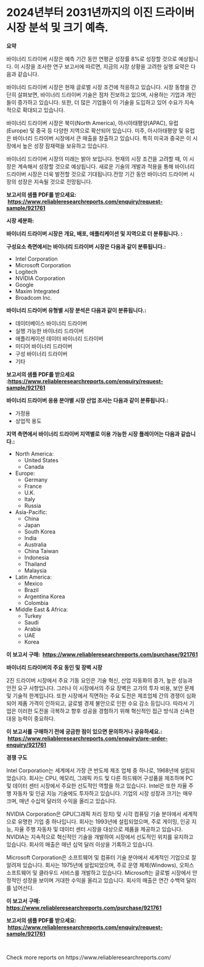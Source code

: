 <p><h1>2024년부터 2031년까지의 이진 드라이버 시장 분석 및 크기 예측.</h1></p><p><strong>요약</strong></p>
<p><p>바이너리 드라이버 시장은 예측 기간 동안 연평균 성장률 8%로 성장할 것으로 예상됩니다. 이 시장을 조사한 연구 보고서에 따르면, 지금의 시장 상황을 고려한 실행 요약은 다음과 같습니다.</p><p>바이너리 드라이버 시장은 현재 글로벌 시장 조건에 적응하고 있습니다. 시장 동향을 간단히 살펴보면, 바이너리 드라이버 기술은 점차 진보하고 있으며, 사용하는 기업과 개인들이 증가하고 있습니다. 또한, 더 많은 기업들이 이 기술을 도입하고 있어 수요가 지속적으로 확대되고 있습니다. </p><p>바이너리 드라이버 시장은 북미(North America), 아시아태평양(APAC), 유럽(Europe) 및 중국 등 다양한 지역으로 확산되어 있습니다. 미주, 아시아태평양 및 유럽은 바이너리 드라이버 시장에서 큰 매출을 창출하고 있습니다. 특히 미국과 중국은 이 시장에서 높은 성장 잠재력을 보유하고 있습니다.</p><p>바이너리 드라이버 시장의 미래는 밝아 보입니다. 현재의 시장 조건을 고려할 때, 이 시장은 계속해서 성장할 것으로 예상됩니다. 새로운 기술의 개발과 적용을 통해 바이너리 드라이버 시장은 더욱 발전할 것으로 기대됩니다.전망 기간 동안 바이너리 드라이버 시장의 성장은 지속될 것으로 전망됩니다.</p></p>
<p><strong>보고서의 샘플 PDF를 받으세요: &nbsp;<a href="https://www.reliableresearchreports.com/enquiry/request-sample/921761">https://www.reliableresearchreports.com/enquiry/request-sample/921761</a></strong></p>
<p><strong>시장 세분화:</strong></p>
<p><strong> 바이너리 드라이버 시장은 개요, 배포, 애플리케이션 및 지역으로 더 분류됩니다. :</strong></p>
<p><strong>구성요소 측면에서는 바이너리 드라이버 시장은 다음과 같이 분류됩니다.:</strong></p>
<p><ul><li>Intel Corporation</li><li>Microsoft Corporation</li><li>Logitech</li><li>NVIDIA Corporation</li><li>Google</li><li>Maxim Integrated</li><li>Broadcom Inc.</li></ul></p>
<p><strong> 바이너리 드라이버 유형별 시장 분석은 다음과 같이 분류됩니다.:</strong></p>
<p><ul><li>데이터베이스 바이너리 드라이버</li><li>실행 가능한 바이너리 드라이버</li><li>애플리케이션 데이터 바이너리 드라이버</li><li>미디어 바이너리 드라이버</li><li>구성 바이너리 드라이버</li><li>기타</li></ul></p>
<p><strong>보고서의 샘플 PDF를 받으세요 :<a href="https://www.reliableresearchreports.com/enquiry/request-sample/921761">https://www.reliableresearchreports.com/enquiry/request-sample/921761</a></strong></p>
<p><strong> 바이너리 드라이버 응용 분야별 시장 산업 조사는 다음과 같이 분류됩니다.:</strong></p>
<p><ul><li>가정용</li><li>상업적 용도</li></ul></p>
<p><strong>지역 측면에서 바이너리 드라이버 지역별로 이용 가능한 시장 플레이어는 다음과 같습니다.:</strong></p>
<p><ul>
    <li>
        North America:
        <ul>
            <li>United States</li>
            <li>Canada</li>
        </ul>
    </li>
    <li>
        Europe:
        <ul>
            <li>Germany</li>
            <li>France</li>
            <li>U.K.</li>
            <li>Italy</li>
            <li>Russia</li>
        </ul>
    </li>
    <li>
        Asia-Pacific:
        <ul>
            <li>China</li>
            <li>Japan</li>
            <li>South Korea</li>
            <li>India</li>
            <li>Australia</li>
            <li>China Taiwan</li>
            <li>Indonesia</li>
            <li>Thailand</li>
            <li>Malaysia</li>
        </ul>
    </li>
    <li>
        Latin America:
        <ul>
            <li>Mexico</li>
            <li>Brazil</li>
            <li>Argentina Korea</li>
            <li>Colombia</li>
        </ul>
    </li>
    <li>
        Middle East & Africa:
        <ul>
            <li>Turkey</li>
            <li>Saudi</li>
            <li>Arabia</li>
            <li>UAE</li>
            <li>Korea</li>
        </ul>
    </li>
    </ul></p>
<p><strong>이 보고서 구매: &nbsp;<a href="https://www.reliableresearchreports.com/purchase/921761">https://www.reliableresearchreports.com/purchase/921761</a></strong></p>
<p><strong>바이너리 드라이버의 주요 동인 및 장벽 시장</strong></p>
<p><p>2진 드라이버 시장에서 주요 기동 요인은 기술 혁신, 산업 자동화의 증가, 높은 성능과 안전 요구 사항입니다. 그러나 이 시장에서의 주요 장벽은 고가의 투자 비용, 보안 문제 및 기술적 한계입니다. 또한 시장에서 직면하는 주요 도전은 제조업체 간의 경쟁이 심화되어 제품 가격이 인하되고, 글로벌 경제 불안으로 인한 수요 감소 등입니다. 따라서 기업은 이러한 도전을 극복하고 향후 성공을 경험하기 위해 혁신적인 접근 방식과 신속한 대응 능력이 중요하다.</p></p>
<p><strong>이 보고서를 구매하기 전에 궁금한 점이 있으면 문의하거나 공유하세요.: &nbsp;<a href="https://www.reliableresearchreports.com/enquiry/pre-order-enquiry/921761">https://www.reliableresearchreports.com/enquiry/pre-order-enquiry/921761</a></strong></p>
<p><strong>경쟁 구도</strong></p>
<p><p>Intel Corporation는 세계에서 가장 큰 반도체 제조 업체 중 하나로, 1968년에 설립되었습니다. 회사는 CPU, 메모리, 그래픽 카드 및 다른 하드웨어 구성품을 제조하며 PC 및 데이터 센터 시장에서 주요한 선도적인 역할을 하고 있습니다. Intel은 또한 자율 주행 자동차 및 인공 지능 기술에도 투자하고 있습니다. 기업의 시장 성장과 크기는 매우 크며, 매년 수십억 달러의 수익을 올리고 있습니다.</p><p>NVIDIA Corporation은 GPU(그래픽 처리 장치) 및 시각 컴퓨팅 기술 분야에서 세계적으로 유명한 기업 중 하나입니다. 회사는 1993년에 설립되었으며, 주로 게이밍, 인공 지능, 자율 주행 자동차 및 데이터 센터 시장을 대상으로 제품을 제공하고 있습니다. NVIDIA는 지속적으로 혁신적인 기술을 개발하여 시장에서 선도적인 위치를 유지하고 있습니다. 회사의 매출은 매년 십억 달러 이상을 기록하고 있습니다.</p><p>Microsoft Corporation은 소프트웨어 및 컴퓨터 기술 분야에서 세계적인 기업으로 잘 알려져 있습니다. 회사는 1975년에 설립되었으며, 주로 운영 체제(Windows), 오피스 소프트웨어 및 클라우드 서비스를 개발하고 있습니다. Microsoft는 글로벌 시장에서 안정적인 성장을 보이며 거대한 수익을 올리고 있습니다. 회사의 매출은 연간 수백억 달러를 넘어선다.</p></p>
<p><strong>이 보고서 구매: &nbsp; <a href="https://www.reliableresearchreports.com/purchase/921761">https://www.reliableresearchreports.com/purchase/921761</a></strong></p>
<p><strong>보고서의 샘플 PDF를 받으세요: &nbsp;<a href="https://www.reliableresearchreports.com/enquiry/request-sample/921761">https://www.reliableresearchreports.com/enquiry/request-sample/921761</a></strong><strong></strong></p>
<p>&nbsp;</p>
<p>Check more reports on https://www.reliableresearchreports.com/</p>